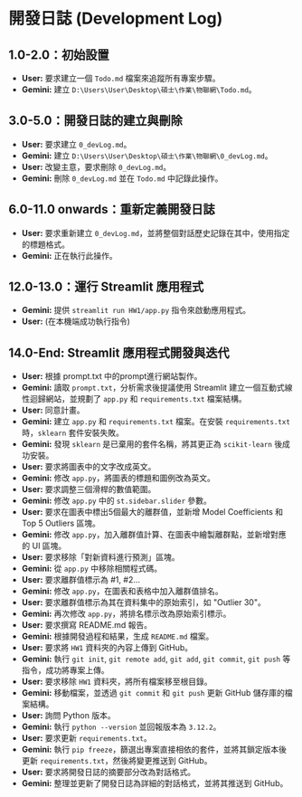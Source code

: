 # 開發日誌 (Development Log)

## 1.0-2.0：初始設置
- **User:** 要求建立一個 `Todo.md` 檔案來追蹤所有專案步驟。
- **Gemini:** 建立 `D:\Users\User\Desktop\碩士\作業\物聯網\Todo.md`。

## 3.0-5.0：開發日誌的建立與刪除
- **User:** 要求建立 `0_devLog.md`。
- **Gemini:** 建立 `D:\Users\User\Desktop\碩士\作業\物聯網\0_devLog.md`。
- **User:** 改變主意，要求刪除 `0_devLog.md`。
- **Gemini:** 刪除 `0_devLog.md` 並在 `Todo.md` 中記錄此操作。

## 6.0-11.0 onwards：重新定義開發日誌
- **User:** 要求重新建立 `0_devLog.md`，並將整個對話歷史記錄在其中，使用指定的標題格式。
- **Gemini:** 正在執行此操作。

## 12.0-13.0：運行 Streamlit 應用程式
- **Gemini:** 提供 `streamlit run HW1/app.py` 指令來啟動應用程式。
- **User:** (在本機端成功執行指令)

## 14.0-End: Streamlit 應用程式開發與迭代
- **User:** 根據 prompt.txt 中的prompt進行網站製作。
- **Gemini:** 讀取 `prompt.txt`，分析需求後提議使用 Streamlit 建立一個互動式線性迴歸網站，並規劃了 `app.py` 和 `requirements.txt` 檔案結構。
- **User:** 同意計畫。
- **Gemini:** 建立 `app.py` 和 `requirements.txt` 檔案。在安裝 `requirements.txt` 時，`sklearn` 套件安裝失敗。
- **Gemini:** 發現 `sklearn` 是已棄用的套件名稱，將其更正為 `scikit-learn` 後成功安裝。
- **User:** 要求將圖表中的文字改成英文。
- **Gemini:** 修改 `app.py`，將圖表的標題和圖例改為英文。
- **User:** 要求調整三個滑桿的數值範圍。
- **Gemini:** 修改 `app.py` 中的 `st.sidebar.slider` 參數。
- **User:** 要求在圖表中標出5個最大的離群值，並新增 Model Coefficients 和 Top 5 Outliers 區塊。
- **Gemini:** 修改 `app.py`，加入離群值計算、在圖表中繪製離群點，並新增對應的 UI 區塊。
- **User:** 要求移除「對新資料進行預測」區塊。
- **Gemini:** 從 `app.py` 中移除相關程式碼。
- **User:** 要求離群值標示為 #1, #2...
- **Gemini:** 修改 `app.py`，在圖表和表格中加入離群值排名。
- **User:** 要求離群值標示為其在資料集中的原始索引，如 "Outlier 30"。
- **Gemini:** 再次修改 `app.py`，將排名標示改為原始索引標示。
- **User:** 要求撰寫 README.md 報告。
- **Gemini:** 根據開發過程和結果，生成 `README.md` 檔案。
- **User:** 要求將 `HW1` 資料夾的內容上傳到 GitHub。
- **Gemini:** 執行 `git init`, `git remote add`, `git add`, `git commit`, `git push` 等指令，成功將專案上傳。
- **User:** 要求移除 `HW1` 資料夾，將所有檔案移至根目錄。
- **Gemini:** 移動檔案，並透過 `git commit` 和 `git push` 更新 GitHub 儲存庫的檔案結構。
- **User:** 詢問 Python 版本。
- **Gemini:** 執行 `python --version` 並回報版本為 `3.12.2`。
- **User:** 要求更新 `requirements.txt`。
- **Gemini:** 執行 `pip freeze`，篩選出專案直接相依的套件，並將其鎖定版本後更新 `requirements.txt`，然後將變更推送到 GitHub。
- **User:** 要求將開發日誌的摘要部分改為對話格式。
- **Gemini:** 整理並更新了開發日誌為詳細的對話格式，並將其推送到 GitHub。
